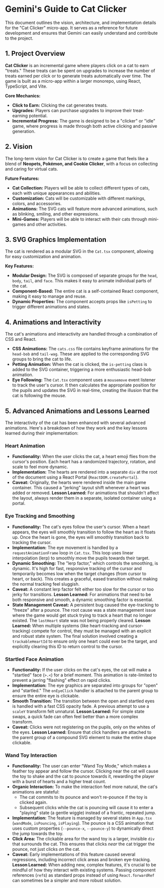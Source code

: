 # Gemini's Guide to Cat Clicker

This document outlines the vision, architecture, and implementation details for the "Cat Clicker" micro-app. It serves as a reference for future development and ensures that Gemini can easily understand and contribute to the project.

## 1. Project Overview

**Cat Clicker** is an incremental game where players click on a cat to earn "treats." These treats can be spent on upgrades to increase the number of treats earned per click or to generate treats automatically over time. The game is built as a micro-app within a larger monorepo, using React, TypeScript, and Vite.

**Core Mechanics:**
- **Click to Earn:** Clicking the cat generates treats.
- **Upgrades:** Players can purchase upgrades to improve their treat-earning potential.
- **Incremental Progress:** The game is designed to be a "clicker" or "idle" game, where progress is made through both active clicking and passive generation.

## 2. Vision

The long-term vision for Cat Clicker is to create a game that feels like a blend of **Neopets, Pokémon, and Cookie Clicker**, with a focus on collecting and caring for virtual cats.

**Future Features:**
- **Cat Collection:** Players will be able to collect different types of cats, each with unique appearances and abilities.
- **Customization:** Cats will be customizable with different markings, colors, and accessories.
- **Animations:** The SVG cats will feature more advanced animations, such as blinking, smiling, and other expressions.
- **Mini-Games:** Players will be able to interact with their cats through mini-games and other activities.

## 3. SVG Graphics Implementation

The cat is rendered as a modular SVG in the `Cat.tsx` component, allowing for easy customization and animation.

**Key Features:**
- **Modular Design:** The SVG is composed of separate groups for the `head`, `body`, `tail`, and `face`. This makes it easy to animate individual parts of the cat.
- **Component-Based:** The entire cat is a self-contained React component, making it easy to manage and reuse.
- **Dynamic Properties:** The component accepts props like `isPetting` to trigger different animations and states.

## 4. Animations and Interactivity

The cat's animations and interactivity are handled through a combination of CSS and React.

- **CSS Animations:** The `cats.css` file contains keyframe animations for the `head-bob` and `tail-wag`. These are applied to the corresponding SVG groups to bring the cat to life.
- **Petting Animation:** When the cat is clicked, the `is-petting` class is added to the SVG container, triggering a more enthusiastic head-bob animation.
- **Eye Following:** The `Cat.tsx` component uses a `mousemove` event listener to track the user's cursor. It then calculates the appropriate position for the pupils and updates the SVG in real-time, creating the illusion that the cat is following the mouse. 

## 5. Advanced Animations and Lessons Learned

The interactivity of the cat has been enhanced with several advanced animations. Here's a breakdown of how they work and the key lessons learned during their implementation:

### Heart Animation

- **Functionality:** When the user clicks the cat, a heart emoji flies from the cursor's position. Each heart has a randomized trajectory, rotation, and scale to feel more dynamic.
- **Implementation:** The hearts are rendered into a separate `div` at the root of the document using a React Portal (`ReactDOM.createPortal`).
- **Caveat:** Originally, the hearts were rendered inside the main game container. This caused a "jerking" layout shift whenever a heart was added or removed. **Lesson Learned:** For animations that shouldn't affect the layout, always render them in a separate, isolated container using a portal.

### Eye Tracking and Smoothing

- **Functionality:** The cat's eyes follow the user's cursor. When a heart appears, the eyes will smoothly transition to follow the heart as it floats up. Once the heart is gone, the eyes will smoothly transition back to tracking the cursor.
- **Implementation:** The eye movement is handled by a `requestAnimationFrame` loop in `Cat.tsx`. This loop uses linear interpolation (lerp) to smoothly move the pupils towards their target.
- **Dynamic Smoothing:** The "lerp factor," which controls the smoothing, is dynamic. It's high for fast, responsive tracking of the cursor and temporarily becomes low when the target changes (from cursor to heart, or back). This creates a graceful, eased transition without making the normal tracking feel sluggish.
- **Caveat:** A constant lerp factor felt either too slow for the cursor or too jerky for transitions. **Lesson Learned:** For animations that need to be both responsive and smooth, a dynamic smoothing factor is essential.
- **State Management Caveat:** A persistent bug caused the eye-tracking to "freeze" after a pounce. The root cause was a state management issue where the game would get stuck trying to track a heart that no longer existed. The `lastHeart` state was not being properly cleared. **Lesson Learned:** When multiple systems (like heart-tracking and cursor-tracking) compete for control, they must be managed with an explicit and robust state system. The final solution involved creating a `trackableHeartId` to ensure only one heart could ever be the target, and explicitly clearing this ID to return control to the cursor.

### Startled Face Animation

- **Functionality:** If the user clicks on the cat's eyes, the cat will make a "startled" face (`>.<`) for a brief moment. This animation is rate-limited to prevent a jarring "flashing" effect on rapid clicks.
- **Implementation:** The eye graphics are separated into groups for "open" and "startled." The `onEyeClick` handler is attached to the parent group to ensure the entire eye is clickable.
- **Smooth Transition:** The transition between the open and startled eyes is handled with a fast CSS opacity fade. A previous attempt to use a `scaleY` transform felt unnatural. **Lesson Learned:** For simple state swaps, a quick fade can often feel better than a more complex transform.
- **Caveat:** Clicks were not registering on the pupils, only on the whites of the eyes. **Lesson Learned:** Ensure that click handlers are attached to the parent group of a compound SVG element to make the entire shape clickable. 

### Wand Toy Interaction

- **Functionality:** The user can enter "Wand Toy Mode," which makes a feather toy appear and follow the cursor. Clicking near the cat will cause the toy to shake and the cat to pounce towards it, rewarding the player with a burst of hearts and a higher treat count.
- **Organic Interaction:** To make the interaction feel more natural, the cat's animations are stateful:
    - The cat commits to its pounce and won't re-pounce if the toy is clicked again.
    - Subsequent clicks while the cat is pouncing will cause it to enter a "playing" state (a gentle wiggle) instead of a frantic, repeated jump.
- **Implementation:** The feature is managed by several states in `App.tsx` (`wandMode`, `isPouncing`, `isPlaying`). The pounce is a CSS animation that uses custom properties (`--pounce-x`, `--pounce-y`) to dynamically direct the jump towards the toy.
- **Click Area:** The clickable area for the wand toy is a larger, invisible `div` that surrounds the cat. This ensures that clicks *near* the cat trigger the pounce, not just clicks *on* the cat.
- **Caveat:** Early implementations of this feature caused several regressions, including incorrect click areas and broken eye-tracking. **Lesson Learned:** When adding new, complex features, it's crucial to be mindful of how they interact with existing systems. Passing component references (`ref`s) as standard props instead of using `React.forwardRef` can sometimes be a simpler and more robust solution. 